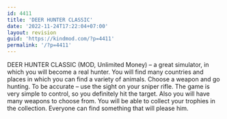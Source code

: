 ```yaml
---
id: 4411
title: 'DEER HUNTER CLASSIC'
date: '2022-11-24T17:22:04+07:00'
layout: revision
guid: 'https://kindmod.com/?p=4411'
permalink: '/?p=4411'
---
```


DEER HUNTER CLASSIC (MOD, Unlimited Money) – a great simulator, in which you will become a real hunter. You will find many countries and places in which you can find a variety of animals. Choose a weapon and go hunting. To be accurate – use the sight on your sniper rifle. The game is very simple to control, so you definitely hit the target. Also you will have many weapons to choose from. You will be able to collect your trophies in the collection. Everyone can find something that will please him.